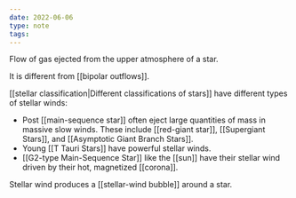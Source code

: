 ```yaml
---
date: 2022-06-06
type: note  
tags: 
---
```


Flow of gas ejected from the upper atmosphere of a star.

It is different from [[bipolar outflows]].

[[stellar classification|Different classifications of stars]] have different types of stellar winds:
- Post [[main-sequence star]] often eject large quantities of mass in massive slow winds. These include [[red-giant star]], [[Supergiant Stars]], and [[Asymptotic Giant Branch Stars]].
- Young [[T Tauri Stars]] have powerful stellar winds.
- [[G2-type Main-Sequence Star]] like the [[sun]] have their stellar wind driven by their hot, magnetized [[corona]].

Stellar wind produces a [[stellar-wind bubble]] around a star.
